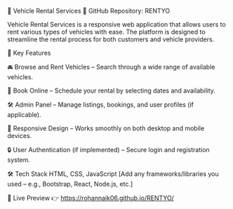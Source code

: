 🚗 Vehicle Rental Services
🔗 GitHub Repository: RENTYO

Vehicle Rental Services is a responsive web application that allows users to rent various types of vehicles with ease. The platform is designed to streamline the rental process for both customers and vehicle providers.

🌟 Key Features

🚘 Browse and Rent Vehicles – Search through a wide range of available vehicles.

📅 Book Online – Schedule your rental by selecting dates and availability.

🛠️ Admin Panel – Manage listings, bookings, and user profiles (if applicable).

📱 Responsive Design – Works smoothly on both desktop and mobile devices.

🔒 User Authentication (if implemented) – Secure login and registration system.

🛠️ Tech Stack
HTML, CSS, JavaScript
[Add any frameworks/libraries you used – e.g., Bootstrap, React, Node.js, etc.]

🚀 Live Preview
👉 https://rohannaik06.github.io/RENTYO/
